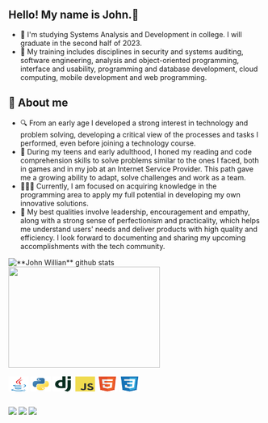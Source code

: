 ## Hello! My name is John.👋

- 🏫 I'm studying Systems Analysis and Development in college. I will graduate in the second half of 2023.
- 🌱 My training includes disciplines in security and systems auditing, software engineering, analysis and object-oriented programming, interface and usability, programming and database development, cloud computing, mobile development and web programming.
##

## 👤 About me
- 🔍 From an early age I developed a strong interest in technology and problem solving, developing a critical view of the processes and tasks I performed, even before joining a technology course.
- 🧠 During my teens and early adulthood, I honed my reading and code comprehension skills to solve problems similar to the ones I faced, both in games and in my job at an Internet Service Provider. This path gave me a growing ability to adapt, solve challenges and work as a team.
- 🧑🏽‍💻 Currently, I am focused on acquiring knowledge in the programming area to apply my full potential in developing my own innovative solutions.
- 🫡 My best qualities involve leadership, encouragement and empathy, along with a strong sense of perfectionism and practicality, which helps me understand users' needs and deliver products with high quality and efficiency. I look forward to documenting and sharing my upcoming accomplishments with the tech community.
<div>
<img height="200em" align="center" src="https://github-readme-stats.vercel.app/api?username=Jz1nn&theme=gotham&show_icons=true&count_private=true&line_height=27" alt="**John Willian** github stats"/>
</a>
<img height="200em" width="300" align="center" src="https://github-readme-stats.vercel.app/api/top-langs/?username=Jz1nn&theme=outrun&hide_langs_below=1&line_height=27" />
<div style="display: inline_block"><br>
<img align="center" alt="John-Java" height="30" width="40" src="https://raw.githubusercontent.com/devicons/devicon/master/icons/java/java-original.svg">
<img align="center" alt="John-Python" height="30" width="40" src="https://raw.githubusercontent.com/devicons/devicon/master/icons/python/python-original.svg">
<img align="center" alt="John-Django" height="30" width="40" src="https://raw.githubusercontent.com/devicons/devicon/master/icons/django/django-plain.svg">
<img align="center" alt="John-Javascript" height="30" width="40" src="https://raw.githubusercontent.com/devicons/devicon/master/icons/javascript/javascript-original.svg">
<img align="center" alt="John-Html" height="30" width="40" src="https://raw.githubusercontent.com/devicons/devicon/master/icons/html5/html5-original.svg">
<img align="center" alt="John-Css" height="30" width="40" src="https://raw.githubusercontent.com/devicons/devicon/master/icons/css3/css3-original.svg">
</div>

##

<div> 
  <a href="https://instagram.com/jz1nn_" target="_blank"><img src="https://img.shields.io/badge/-Instagram-%23E4405F?style=for-the-badge&logo=instagram&logoColor=white" target="_blank"></a>
  <a href = "mailto:jz1nnwln@gmail.com"><img src="https://img.shields.io/badge/-Gmail-%23333?style=for-the-badge&logo=gmail&logoColor=white" target="_blank"></a>
  <a href="https://www.linkedin.com/in/jz1nnwln/" target="_blank"><img src="https://img.shields.io/badge/-LinkedIn-%230077B5?style=for-the-badge&logo=linkedin&logoColor=white" target="_blank"></a> 
</div>
